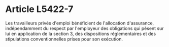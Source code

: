 # Article L5422-7

Les travailleurs privés d'emploi bénéficient de l'allocation d'assurance, indépendamment du respect par l'employeur des obligations qui pèsent sur lui en application de la section 3, des dispositions réglementaires et des stipulations conventionnelles prises pour son exécution.